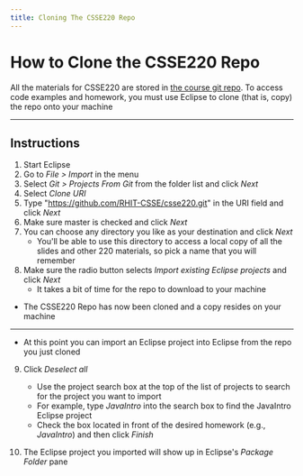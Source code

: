 ```yaml
---
title: Cloning The CSSE220 Repo
---
```


# How to Clone the CSSE220 Repo

All the materials for CSSE220 are stored in [the course git
repo](https://github.com/RHIT-CSSE/csse220.git).  To access code examples and homework, you must
use Eclipse to clone (that is, copy) the repo onto your machine

***

## Instructions

1. Start Eclipse
2. Go to *File > Import* in the menu
3. Select *Git > Projects From Git* from the folder list and click *Next* 
4. Select *Clone URI*
5. Type "https://github.com/RHIT-CSSE/csse220.git" in the URI field and click *Next*
6. Make sure master is checked and click *Next*
7. You can choose any directory you like as your destination and click *Next*
   * You'll be able to use this directory to access a local copy of all the slides and other 220 materials, so pick a name that you will remember
8. Make sure the radio button selects *Import existing Eclipse projects* and click *Next*
   * It takes a bit of time for the repo to download to your machine

* The CSSE220 Repo has now been cloned and a copy resides on your machine

***

* At this point you can import an Eclipse project into Eclipse from the repo you just cloned

9. Click *Deselect all* 
   * Use the project search box at the top of the list of projects to search for the project you want to import
   * For example, type *JavaIntro* into the search box to find the JavaIntro Eclipse project
   * Check the box located in front of the desired homework (e.g., *JavaIntro*) and then click *Finish*

10. The Eclipse project you imported will show up in Eclipse's *Package Folder* pane



